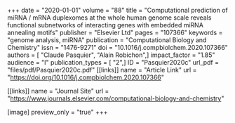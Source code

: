+++
date = "2020-01-01"
volume = "88"
title = "Computational prediction of miRNA / mRNA duplexomes at the whole human genome scale reveals functional subnetworks of interacting genes with embedded miRNA annealing motifs"
publisher = "Elsevier Ltd"
pages = "107366"
keywords = "genome analysis, miRNA"
publication = "Computational Biology and Chemistry"
issn = "1476-9271"
doi = "10.1016/j.compbiolchem.2020.107366"
authors = [ "Claude Pasquier", "Alain Robichon",]
impact_factor = "1.85"
audience = "I"
publication_types = [ "2",]
ID = "Pasquier2020c"
url_pdf = "files/pdf/Pasquier2020c.pdf"
[[links]]
name = "Article Link"
url = "https://doi.org/10.1016/j.compbiolchem.2020.107366"

[[links]]
name = "Journal Site"
url = "https://www.journals.elsevier.com/computational-biology-and-chemistry"

[image]
preview_only = "true"
+++
